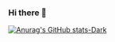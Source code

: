 ### Hi there 👋

[![Anurag's GitHub stats-Dark](https://github-readme-stats.vercel.app/api?username=Milad-Dehghani&show_icons=true&theme=dark)](https://github.com/anuraghazra/github-readme-stats#gh-dark-mode-only)
